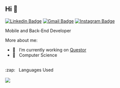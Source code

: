 ## Hi 👋

[![Linkedin Badge](https://img.shields.io/badge/-LinkedIn-blue?style=flat-square&logo=Linkedin&logoColor=white&link=https://www.linkedin.com/in/tiagobuchanelli/)](https://www.linkedin.com/in/tiagobuchanelli/)
[![Gmail Badge](https://img.shields.io/badge/-Gmail-c14438?style=flat-square&logo=Gmail&logoColor=white&link=mailto:tiagobuchanelli@gmail.com)](mailto:tiagobuchanelli@gmail.com)
[![Instagram Badge](https://img.shields.io/badge/-Instagram-purple?style=flat-square&logo=Instagram&logoColor=white&link=http://instagram.com/tiagobuchanelli)](http://instagram.com/tiagobuchanelli)

Mobile and Back-End Developer

More about me:
- :rocket: &nbsp;&nbsp;I’m currently working on [Questor](http://questor.com.br/)
- :school: &nbsp;&nbsp;Computer Science

<br/>

<summary>:zap: &nbsp;&nbsp;Languages Used</summary>
<br/>
<img src="https://github-readme-stats.vercel.app/api/top-langs/?username=tiagobuchanelli&layout=compact&bg_color=ffffff&text_color=333333">
<br/>


